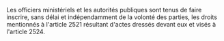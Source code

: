   
Les officiers ministériels et les autorités publiques sont tenus de faire inscrire, sans délai et indépendamment de la volonté des parties, les droits mentionnés à l'article 2521 résultant d'actes dressés devant eux et visés à l'article 2524.  

  

